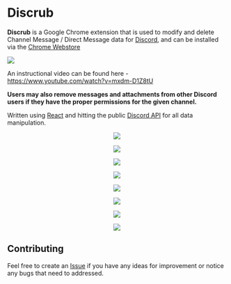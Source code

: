 


# Discrub

 **Discrub** is a Google Chrome extension that is used to modify and delete Channel Message / Direct Message data for [Discord](https://discord.com/), and can be installed via the [Chrome Webstore](https://chrome.google.com/webstore/detail/discrub/plhdclenpaecffbcefjmpkkbdpkmhhbj)


<a href="https://chrome.google.com/webstore/detail/discrub/plhdclenpaecffbcefjmpkkbdpkmhhbj"><img src="https://img.shields.io:/chrome-web-store/stars/plhdclenpaecffbcefjmpkkbdpkmhhbj?label=Discrub&logo=javascript&logoColor=89CFF0&color=89CFF0"></a>

An instructional video can be found here - https://www.youtube.com/watch?v=mxdm-D1Z8tU

**Users may also remove messages and attachments from other Discord users if they have the proper permissions for the given channel.**
 
 Written using [React](https://reactjs.org/) and hitting the public [Discord API](https://discord.com/developers/docs/intro) for all data manipulation.

<p align="center">
<img src="https://raw.githubusercontent.com/prathercc/discrub-ext/master/discrub_screenshots/z6.png">
</p>
<p align="center">
<img src="https://raw.githubusercontent.com/prathercc/discrub-ext/master/discrub_screenshots/z7.PNG">
</p>
<p align="center">
<img src="https://raw.githubusercontent.com/prathercc/discrub-ext/master/discrub_screenshots/z1.png">
</p>
<p align="center">
<img src="https://raw.githubusercontent.com/prathercc/discrub-ext/master/discrub_screenshots/z3.png">
</p>
<p align="center">
<img src="https://raw.githubusercontent.com/prathercc/discrub-ext/master/discrub_screenshots/z4.png">
</p>
<p align="center">
<img src="https://raw.githubusercontent.com/prathercc/discrub-ext/master/discrub_screenshots/z8.PNG">
</p>
<p align="center">
<img src="https://raw.githubusercontent.com/prathercc/discrub-ext/master/discrub_screenshots/z9.PNG">
</p>
<p align="center">
<img src="https://raw.githubusercontent.com/prathercc/discrub-ext/master/discrub_screenshots/z10.PNG">
</p>

## Contributing

Feel free to create an [Issue](https://github.com/prathercc/discrub-ext/issues) if you have any ideas for improvement or notice any bugs that need to addressed.


 

